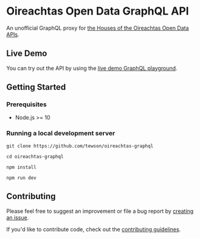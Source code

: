 # Oireachtas Open Data GraphQL API

An unofficial GraphQL proxy for [the Houses of the Oireachtas Open Data APIs](https://api.oireachtas.ie/).

## Live Demo

You can try out the API by using the [live demo GraphQL playground](https://oireachtas-graphql.netlify.app/).

## Getting Started

### Prerequisites

- Node.js >= 10

### Running a local development server

```
git clone https://github.com/tewson/oireachtas-graphql

cd oireachtas-graphql

npm install

npm run dev
```

## Contributing

Please feel free to suggest an improvement or file a bug report by [creating an issue](https://github.com/tewson/oireachtas-graphql/issues).

If you'd like to contribute code, check out the [contributing guidelines](CONTRIBUTING.md).
